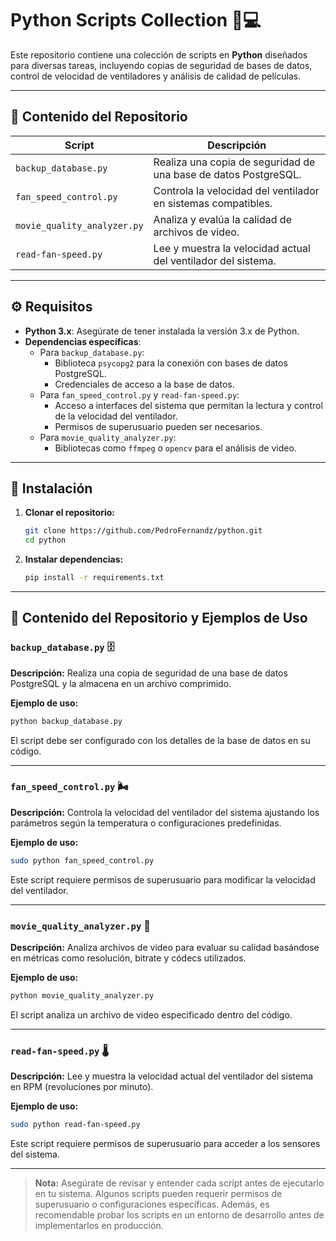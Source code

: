 # Python Scripts Collection 🐍💻

Este repositorio contiene una colección de scripts en **Python** diseñados para diversas tareas, incluyendo copias de seguridad de bases de datos, control de velocidad de ventiladores y análisis de calidad de películas.

---

## 📂 Contenido del Repositorio

| Script                      | Descripción                                                                                         |
| --------------------------- | --------------------------------------------------------------------------------------------------- |
| `backup_database.py`        | Realiza una copia de seguridad de una base de datos PostgreSQL.                                     |
| `fan_speed_control.py`      | Controla la velocidad del ventilador en sistemas compatibles.                                       |
| `movie_quality_analyzer.py` | Analiza y evalúa la calidad de archivos de video.                                                   |
| `read-fan-speed.py`         | Lee y muestra la velocidad actual del ventilador del sistema.                                       |

---

## ⚙️ Requisitos

- **Python 3.x**: Asegúrate de tener instalada la versión 3.x de Python.
- **Dependencias específicas**:
  - Para `backup_database.py`:
    - Biblioteca `psycopg2` para la conexión con bases de datos PostgreSQL.
    - Credenciales de acceso a la base de datos.
  - Para `fan_speed_control.py` y `read-fan-speed.py`:
    - Acceso a interfaces del sistema que permitan la lectura y control de la velocidad del ventilador.
    - Permisos de superusuario pueden ser necesarios.
  - Para `movie_quality_analyzer.py`:
    - Bibliotecas como `ffmpeg` o `opencv` para el análisis de video.

---

## 🚀 Instalación

1. **Clonar el repositorio:**
   ```bash
   git clone https://github.com/PedroFernandz/python.git
   cd python
   ```

2. **Instalar dependencias:**
   ```bash
   pip install -r requirements.txt
   ```

---

## 📂 Contenido del Repositorio y Ejemplos de Uso

### `backup_database.py` 🗄️

**Descripción:**
Realiza una copia de seguridad de una base de datos PostgreSQL y la almacena en un archivo comprimido.

**Ejemplo de uso:**
```bash
python backup_database.py
```
El script debe ser configurado con los detalles de la base de datos en su código.

---

### `fan_speed_control.py` 🌬️

**Descripción:**
Controla la velocidad del ventilador del sistema ajustando los parámetros según la temperatura o configuraciones predefinidas.

**Ejemplo de uso:**
```bash
sudo python fan_speed_control.py
```
Este script requiere permisos de superusuario para modificar la velocidad del ventilador.

---

### `movie_quality_analyzer.py` 🎥

**Descripción:**
Analiza archivos de video para evaluar su calidad basándose en métricas como resolución, bitrate y códecs utilizados.

**Ejemplo de uso:**
```bash
python movie_quality_analyzer.py
```
El script analiza un archivo de video especificado dentro del código.

---

### `read-fan-speed.py` 🌡️

**Descripción:**
Lee y muestra la velocidad actual del ventilador del sistema en RPM (revoluciones por minuto).

**Ejemplo de uso:**
```bash
sudo python read-fan-speed.py
```
Este script requiere permisos de superusuario para acceder a los sensores del sistema.

---

> **Nota:** Asegúrate de revisar y entender cada script antes de ejecutarlo en tu sistema. Algunos scripts pueden requerir permisos de superusuario o configuraciones específicas. Además, es recomendable probar los scripts en un entorno de desarrollo antes de implementarlos en producción.
